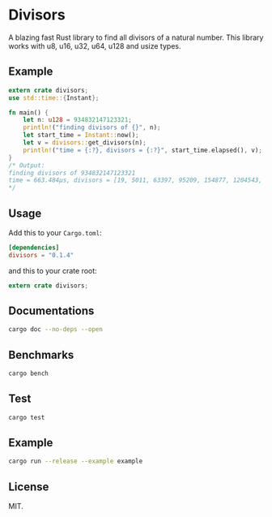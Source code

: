 # Divisors
A blazing fast Rust library to find all divisors of a natural number. This library works with u8, u16, u32, u64, u128 and usize types.
## Example
``` Rust
extern crate divisors;
use std::time::{Instant};

fn main() {
    let n: u128 = 934832147123321;
    println!("finding divisors of {}", n);
    let start_time = Instant::now();
    let v = divisors::get_divisors(n);
    println!("time = {:?}, divisors = {:?}", start_time.elapsed(), v);
}
/* Output:
finding divisors of 934832147123321
time = 663.484µs, divisors = [19, 5011, 63397, 95209, 154877, 1204543, 2942663, 317682367, 776088647, 6035964973, 9818737169, 14745684293, 186556006211, 49201691953859]
*/
```
## Usage
Add this to your `Cargo.toml`:
```toml
[dependencies]
divisors = "0.1.4"
```

and this to your crate root:
```rust
extern crate divisors;
```

## Documentations
```sh
cargo doc --no-deps --open
```

## Benchmarks
```sh
cargo bench
```

## Test
```sh
cargo test
```

## Example
```sh
cargo run --release --example example
```
## License
MIT.
